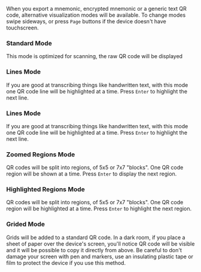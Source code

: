 When you export a mnemonic, encrypted mnemonic or a generic text QR code, alternative visualization modes will be available. To change modes swipe sideways, or press `Page` buttons if the device doesn't have touchscreen.

### Standard Mode
This mode is optimized for scanning, the raw QR code will be displayed

### Lines Mode
If you are good at transcribing things like handwritten text, with this mode one QR code line will be highlighted at a time. Press `Enter` to highlight the next line.

### Lines Mode
If you are good at transcribing things like handwritten text, with this mode one QR code line will be highlighted at a time. Press `Enter` to highlight the next line.

### Zoomed Regions Mode
QR codes will be split into regions, of 5x5 or 7x7 "blocks". One QR code region will be shown at a time. Press `Enter` to display the next region.

### Highlighted Regions Mode
QR codes will be split into regions, of 5x5 or 7x7 "blocks". One QR code region will be highlighted at a time. Press `Enter` to highlight the next region.

### Grided Mode
Grids will be added to a standard QR code. In a dark room, if you place a sheet of paper over the device's screen, you'll notice QR code will be visible and it will be possible to copy it directly from above. Be careful to don't damage your screen with pen and markers, use an insulating plastic tape or film to protect the device if you use this method.